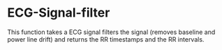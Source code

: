 # ECG-Signal-filter
This function takes a ECG signal filters the signal (removes baseline and power line drift) and returns the RR timestamps and the RR intervals.
